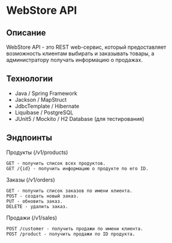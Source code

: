 # WebStore API

## Описание

WebStore API - это REST web-сервис, который предоставляет возможность клиентам выбирать и заказывать товары, а администратору получать информацию о продажах. 

## Технологии

- Java / Spring Framework
- Jackson / MapStruct
- JdbcTemplate / Hibernate 
- Liquibase / PostgreSQL
- JUnit5 / Mockito / H2 Database (для тестирования)

## Эндпоинты

Продукты (/v1/products)

    GET - получить список всех продуктов.
    GET /{id} - получить информацию о продукте по его ID.

Заказы (/v1/orders)

    GET - получить список заказов по имени клиента.
    POST - создать новый заказ.
    PUT - обновить заказ.
    DELETE - удалить заказ.

Продажи (/v1/sales)

    POST /customer - получить продажи по имени клиента.
    POST /product - получить продажи по ID продукта.
